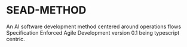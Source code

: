 # SEAD-METHOD
An AI software development method centered around operations flows Specification Enforced Agile Development version 0.1 being typescript centric.
